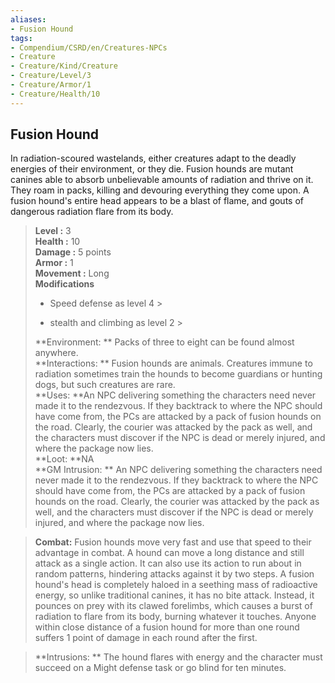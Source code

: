 ```yaml
---
aliases:
- Fusion Hound
tags:
- Compendium/CSRD/en/Creatures-NPCs
- Creature
- Creature/Kind/Creature
- Creature/Level/3
- Creature/Armor/1
- Creature/Health/10
---
```


  
## Fusion Hound  
In radiation-scoured wastelands, either creatures adapt to the deadly energies of their environment, or they die. Fusion hounds are mutant canines able to absorb unbelievable amounts of radiation and thrive on it. They roam in packs, killing and devouring everything they come upon.
A fusion hound's entire head appears to be a blast of flame, and gouts of dangerous radiation flare from its body.  

  
> **Level :** 3  
> **Health :** 10  
> **Damage :** 5 points  
> **Armor :** 1  
> **Movement :** Long  
> **Modifications**  
>- Speed defense as level 4 >
>  
>- stealth and climbing as level 2 >
>  
> **Environment: ** Packs of three to eight can be found almost anywhere.  
> **Interactions: ** Fusion hounds are animals. Creatures immune to radiation sometimes train the hounds to become guardians or hunting dogs, but such creatures are rare.  
> **Uses: **An NPC delivering something the characters need never made it to the rendezvous. If they backtrack to where the NPC should have come from, the PCs are attacked by a pack of fusion hounds on the road. Clearly, the courier was attacked by the pack as well, and the characters must discover if the NPC is dead or merely injured, and where the package now lies.  
> **Loot: **NA  
> **GM Intrusion: ** An NPC delivering something the characters need never made it to the rendezvous. If they backtrack to where the NPC should have come from, the PCs are attacked by a pack of fusion hounds on the road. Clearly, the courier was attacked by the pack as well, and the characters must discover if the NPC is dead or merely injured, and where the package now lies.  

> **Combat:** 
> Fusion hounds move very fast and use that speed to their advantage in combat. A hound can move a long distance and still attack as a single action. It can also use its action to run about in random patterns, hindering attacks against it by two steps.
A fusion hound's head is completely haloed in a seething mass of radioactive energy, so unlike traditional canines, it has no bite attack. Instead, it pounces on prey with its clawed forelimbs, which causes a burst of radiation to flare from its body, burning whatever it touches.
Anyone within close distance of a fusion hound for more than one round suffers 1 point of damage in each round after the first.  
  

> **Intrusions: ** 
> The hound flares with energy and the character must succeed on a Might defense task or go blind for ten minutes.  
